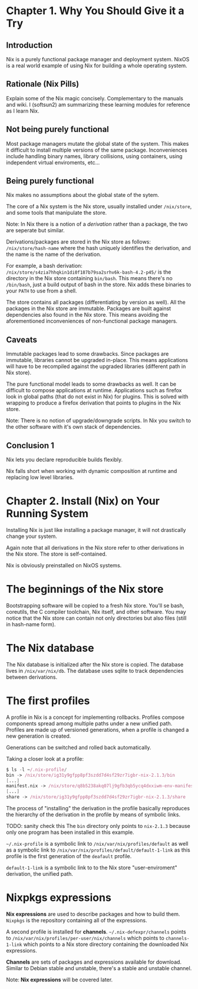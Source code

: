 # Chapter 1. Why You Should Give it a Try

## Introduction

Nix is a purely functional package manager and deployment system. NixOS is a real world example of using Nix for building a whole operating system.


## Rationale (Nix Pills)

Explain some of the Nix magic concisely. Complementary to the manuals and wiki. I (softsun2) am summarizing these learning modules for reference as I learn Nix.


## Not being purely functional

Most package managers mutate the global state of the system. This makes it difficult to install multiple versions of the same package. Inconveniences include handling binary names, library collisions, using containers, using independent virtual enviroments, etc...


## Being purely functional

Nix makes no assumptions about the global state of the sytem.

The core of a Nix system is the Nix store, usually installed under `/nix/store`, and some tools that manipulate the store.

Note: In Nix there is a notion of a *derivation* rather than a package, the two are seperate but similar.

Derivations/packages are stored in the Nix store as follows: `/nix/store/hash-name` where the hash uniquely identifies the derivation, and the name is the name of the derivation.

For example, a bash derivation: `/nix/store/s4zia7hhqkin1di0f187b79sa2srhv6k-bash-4.2-p45/` is the directory in the Nix store containing `bin/bash`. This means there's no `/bin/bash`, just a build output of bash in the store. Nix adds these binaries to your `PATH` to use from a shell.

The store contains all packages (differentiating by version as well). All the packages in the Nix store are immutable. Packages are built against dependencies also found in the Nix store. This means avoiding the aforementioned inconveniences of non-functional package managers.


## Caveats

Immutable packages lead to some drawbacks. Since packages are immutable, libraries cannot be upgraded in-place. This means applications will have to be recompiled against the upgraded libraries (different path in Nix store).

The pure functional model leads to some drawbacks as well. It can be difficult to compose applications at runtime. Applications such as firefox look in global paths (that do not exist in Nix) for plugins. This is solved with wrapping to produce a firefox derivation that points to plugins in the Nix store.

Note: There is no notion of upgrade/downgrade scripts. In Nix you switch to the other software with it's own stack of dependencies.


## Conclusion 1

Nix lets you declare reproducible builds flexibly.

Nix falls short when working with dynamic composition at runtime and replacing low level libraries.



# Chapter 2. Install (Nix) on Your Running System

Installing Nix is just like installing a package manager, it will not drastically change your system.

Again note that all derivations in the Nix store refer to other derivations in the Nix store. The store is self-contained.

Nix is obviously preinstalled on NixOS systems.


# The beginnings of the Nix store

Bootstrapping software will be copied to a fresh Nix store. You'll se bash, coreutils, the C compiler toolchain, Nix itself, and other software. You may notice that the Nix store can contain not only directories but also files (still in hash-name form).


# The Nix database

The Nix database is initialized after the Nix store is copied. The database lives in `/nix/var/nix/db`. The database uses sqlite to track dependencies between derivations.


# The first profiles

A profile in Nix is a concept for implementing rollbacks. Profiles compose components spread among multiple paths under a new unified path. Profiles are made up of versioned generations, when a profile is changed a new generation is created.

Generations can be switched and rolled back automatically.

Taking a closer look at a profile:
```nix
$ ls -l ~/.nix-profile/
bin -> /nix/store/ig31y9gfpp8pf3szdd7d4sf29zr7igbr-nix-2.1.3/bin
[...]
manifest.nix -> /nix/store/q8b5238akq07lj9gfb3qb5ycq4dxxiwm-env-manifest.nix
[...]
share -> /nix/store/ig31y9gfpp8pf3szdd7d4sf29zr7igbr-nix-2.1.3/share
```
The process of "installing" the derivation in the profile basically reproduces the hierarchy of the derivation in the profile by means of symbolic links.

TODO: sanity check this
The `bin` directory only points to `nix-2.1.3` because only one program has been installed in this example.

`~/.nix-profile` is a symbolic link to `/nix/var/nix/profiles/default` as well as a symbolic link to `/nix/var/nix/profiles/default/default-1-link` as this profile is the first generation of the `deafault` profile.

`default-1-link` is a symbolic link to to the Nix store "user-enviroment" derivation, the unified path.


# Nixpkgs expressions

**Nix expressions** are used to describe packages and how to build them. `Nixpkgs` is the repository containing all of the expressions.

A second profile is installed for **channels**. `~/.nix-defexpr/channels` points to `/nix/var/nix/profiles/per-user/nix/channels` which points to `channels-1-link` which points to a Nix store directory containing the downloaded Nix expressions.

**Channels** are sets of packages and expressions available for download. Similar to Debian stable and unstable, there's a stable and unstable channel.

Note: **Nix expressions** will be covered later.
